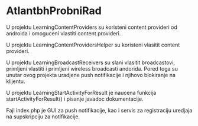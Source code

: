 # AtlantbhProbniRad

U projektu LearningContentProviders su koristeni content provideri od androida i omoguceni vlastiti content provideri.

U projektu LearningContentProvidersHelper su koristeni vlasitit content provideri.

U projektu LearningBroadcastReceivers su slani vlasitit broadcastovi, primljeni vlastiti i primljeni wireless broadcasti andorida. Pored toga su unutar ovog projekta uradjene push notifikacije i njihovo blokiranje na klijentu.

U projektu LearningStartActivityForResult je naucena funkcija startActivityForResult() i pisanje javadoc dokumentacije.

Fajl index.php je GUI za push notifikacije, kao i servis za registraciju uredjaja na supskripciju za notifikacije.


